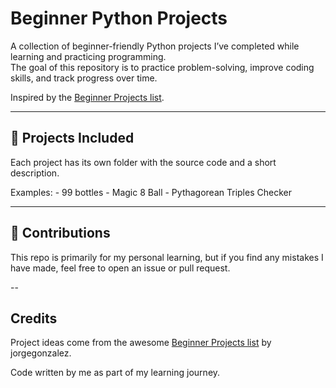 # Beginner Python Projects

A collection of beginner-friendly Python projects I’ve completed while learning and practicing programming.  
The goal of this repository is to practice problem-solving, improve coding skills, and track progress over time.  

Inspired by the [Beginner Projects list](https://github.com/jorgegonzalez/beginner-projects).

---

## 📂 Projects Included
Each project has its own folder with the source code and a short description.  

Examples:
    - 99 bottles
    - Magic 8 Ball
    - Pythagorean Triples Checker

---

## 🤝 Contributions

This repo is primarily for my personal learning, but if you find any mistakes I have made, feel free to open an issue or pull request.

--

## Credits

Project ideas come from the awesome [Beginner Projects list](https://github.com/jorgegonzalez/beginner-projects) by jorgegonzalez.

Code written by me as part of my learning journey.